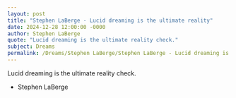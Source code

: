 ```yaml
---
layout: post
title: "Stephen LaBerge - Lucid dreaming is the ultimate reality"
date: 2024-12-28 12:00:00 -0000
author: Stephen LaBerge
quote: "Lucid dreaming is the ultimate reality check."
subject: Dreams
permalink: /Dreams/Stephen LaBerge/Stephen LaBerge - Lucid dreaming is the ultimate reality
---
```


Lucid dreaming is the ultimate reality check.

- Stephen LaBerge

